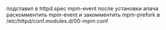 подставил в httpd.spec mpm-event
после установки апача раскомментить mpm-event и закомментить mpm-prefork в /etc/httpd/conf.modules.d/00-mpm.conf

